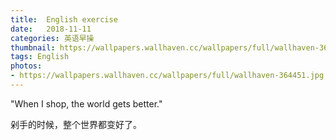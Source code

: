 ```yaml
---
title:  English exercise
date:   2018-11-11
categories: 英语早操
thumbnail: https://wallpapers.wallhaven.cc/wallpapers/full/wallhaven-364451.jpg
tags: English
photos:
- https://wallpapers.wallhaven.cc/wallpapers/full/wallhaven-364451.jpg
---
```


"When I shop, the world gets better."
<p>剁手的时候，整个世界都变好了。</p>

